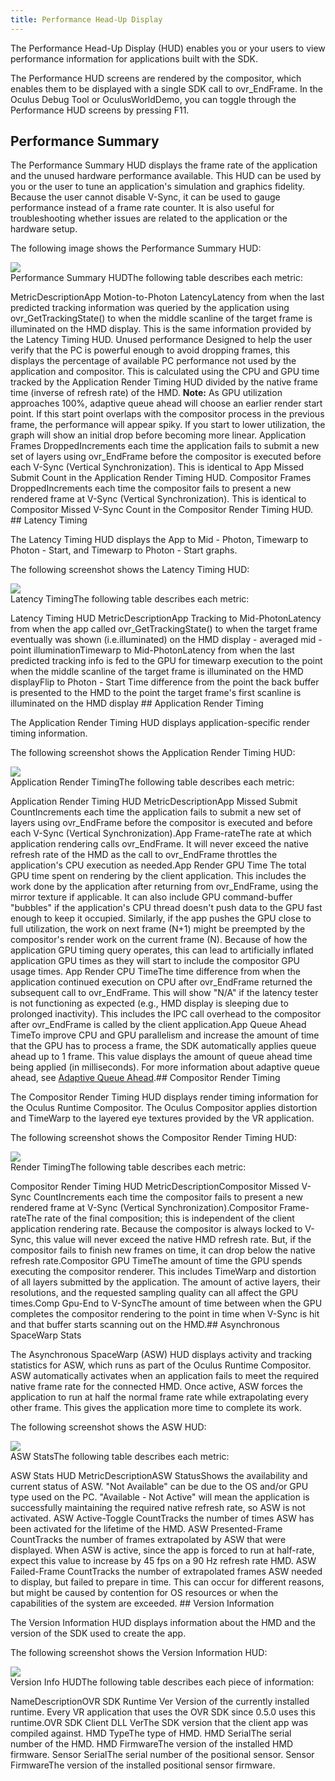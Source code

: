 ```yaml
---
title: Performance Head-Up Display
---
```

The Performance Head-Up Display (HUD) enables you or your users to view performance information for applications built with the SDK. 

The Performance HUD screens are rendered by the compositor, which enables them to be displayed with a single SDK call to ovr\_EndFrame. In the Oculus Debug Tool or OculusWorldDemo, you can toggle through the Performance HUD screens by pressing F11.

## Performance Summary

 The Performance Summary HUD displays the frame rate of the application and the unused hardware performance available. This HUD can be used by you or the user to tune an application's simulation and graphics fidelity. Because the user cannot disable V-Sync, it can be used to gauge performance instead of a frame rate counter. It is also useful for troubleshooting whether issues are related to the application or the hardware setup. 

The following image shows the Performance Summary HUD:

![](/images/documentation-pcsdk-latest-concepts-dg-hud-0.png)  
Performance Summary HUDThe following table describes each metric:

MetricDescriptionApp Motion-to-Photon LatencyLatency from when the last predicted tracking information was queried by the application using ovr\_GetTrackingState() to when the middle scanline of the target frame is illuminated on the HMD display. This is the same information provided by the Latency Timing HUD. Unused performance Designed to help the user verify that the PC is powerful enough to avoid dropping frames, this displays the percentage of available PC performance not used by the application and compositor. This is calculated using the CPU and GPU time tracked by the Application Render Timing HUD divided by the native frame time (inverse of refresh rate) of the HMD. **Note:** As GPU utilization approaches 100%, adaptive queue ahead will choose an earlier render start point. If this start point overlaps with the compositor process in the previous frame, the performance will appear spiky. If you start to lower utilization, the graph will show an initial drop before becoming more linear. Application Frames DroppedIncrements each time the application fails to submit a new set of layers using ovr\_EndFrame before the compositor is executed before each V-Sync (Vertical Synchronization). This is identical to App Missed Submit Count in the Application Render Timing HUD. Compositor Frames DroppedIncrements each time the compositor fails to present a new rendered frame at V-Sync (Vertical Synchronization). This is identical to Compositor Missed V-Sync Count in the Compositor Render Timing HUD. ## Latency Timing

The Latency Timing HUD displays the App to Mid - Photon, Timewarp to Photon - Start, and Timewarp to Photon - Start graphs. 

The following screenshot shows the Latency Timing HUD:

![](/images/documentation-pcsdk-latest-concepts-dg-hud-1.png)  
Latency TimingThe following table describes each metric:

Latency Timing HUD MetricDescriptionApp Tracking to Mid-PhotonLatency from when the app called ovr\_GetTrackingState() to when the target frame eventually was shown (i.e.illuminated) on the HMD display - averaged mid - point illuminationTimewarp to Mid-PhotonLatency from when the last predicted tracking info is fed to the GPU for timewarp execution to the point when the middle scanline of the target frame is illuminated on the HMD displayFlip to Photon - Start Time difference from the point the back buffer is presented to the HMD to the point the target frame's first scanline is illuminated on the HMD display ## Application Render Timing

The Application Render Timing HUD displays application-specific render timing information. 

The following screenshot shows the Application Render Timing HUD:

![](/images/documentation-pcsdk-latest-concepts-dg-hud-2.png)  
Application Render TimingThe following table describes each metric:

Application Render Timing HUD MetricDescriptionApp Missed Submit CountIncrements each time the application fails to submit a new set of layers using ovr\_EndFrame before the compositor is executed and before each V-Sync (Vertical Synchronization).App Frame-rateThe rate at which application rendering calls ovr\_EndFrame. It will never exceed the native refresh rate of the HMD as the call to ovr\_EndFrame throttles the application's CPU execution as needed.App Render GPU Time The total GPU time spent on rendering by the client application. This includes the work done by the application after returning from ovr\_EndFrame, using the mirror texture if applicable. It can also include GPU command-buffer "bubbles" if the application's CPU thread doesn't push data to the GPU fast enough to keep it occupied. Similarly, if the app pushes the GPU close to full utilization, the work on next frame (N+1) might be preempted by the compositor's render work on the current frame (N). Because of how the application GPU timing query operates, this can lead to artificially inflated application GPU times as they will start to include the compositor GPU usage times. App Render CPU TimeThe time difference from when the application continued execution on CPU after ovr\_EndFrame returned the subsequent call to ovr\_EndFrame. This will show "N/A" if the latency tester is not functioning as expected (e.g., HMD display is sleeping due to prolonged inactivity). This includes the IPC call overhead to the compositor after ovr\_EndFrame is called by the client application.App Queue Ahead TimeTo improve CPU and GPU parallelism and increase the amount of time that the GPU has to process a frame, the SDK automatically applies queue ahead up to 1 frame. This value displays the amount of queue ahead time being applied (in milliseconds). For more information about adaptive queue ahead, see [Adaptive Queue Ahead](/documentation/pcsdk/latest/concepts/dg-render/#dg-queue-ahead).## Compositor Render Timing

The Compositor Render Timing HUD displays render timing information for the Oculus Runtime Compositor. The Oculus Compositor applies distortion and TimeWarp to the layered eye textures provided by the VR application.

The following screenshot shows the Compositor Render Timing HUD:

![](/images/documentation-pcsdk-latest-concepts-dg-hud-3.png)  
Render TimingThe following table describes each metric:

Compositor Render Timing HUD MetricDescriptionCompositor Missed V-Sync CountIncrements each time the compositor fails to present a new rendered frame at V-Sync (Vertical Synchronization).Compositor Frame-rateThe rate of the final composition; this is independent of the client application rendering rate. Because the compositor is always locked to V-Sync, this value will never exceed the native HMD refresh rate. But, if the compositor fails to finish new frames on time, it can drop below the native refresh rate.Compositor GPU TimeThe amount of time the GPU spends executing the compositor renderer. This includes TimeWarp and distortion of all layers submitted by the application. The amount of active layers, their resolutions, and the requested sampling quality can all affect the GPU times.Comp Gpu-End to V-SyncThe amount of time between when the GPU completes the compositor rendering to the point in time when V-Sync is hit and that buffer starts scanning out on the HMD.## Asynchronous SpaceWarp Stats

 The Asynchronous SpaceWarp (ASW) HUD displays activity and tracking statistics for ASW, which runs as part of the Oculus Runtime Compositor. ASW automatically activates when an application fails to meet the required native frame rate for the connected HMD. Once active, ASW forces the application to run at half the normal frame rate while extrapolating every other frame. This gives the application more time to complete its work.

The following screenshot shows the ASW HUD:

![](/images/documentation-pcsdk-latest-concepts-dg-hud-4.png)  
ASW StatsThe following table describes each metric:

ASW Stats HUD MetricDescriptionASW StatusShows the availability and current status of ASW. "Not Available" can be due to the OS and/or GPU type used on the PC. "Available - Not Active" will mean the application is successfully maintaining the required native refresh rate, so ASW is not activated. ASW Active-Toggle CountTracks the number of times ASW has been activated for the lifetime of the HMD. ASW Presented-Frame CountTracks the number of frames extrapolated by ASW that were displayed. When ASW is active, since the app is forced to run at half-rate, expect this value to increase by 45 fps on a 90 Hz refresh rate HMD. ASW Failed-Frame CountTracks the number of extrapolated frames ASW needed to display, but failed to prepare in time. This can occur for different reasons, but might be caused by contention for OS resources or when the capabilities of the system are exceeded. ## Version Information

The Version Information HUD displays information about the HMD and the version of the SDK used to create the app. 

The following screenshot shows the Version Information HUD:

![](/images/documentation-pcsdk-latest-concepts-dg-hud-5.png)  
Version Info HUDThe following table describes each piece of information:

NameDescriptionOVR SDK Runtime Ver Version of the currently installed runtime. Every VR application that uses the OVR SDK since 0.5.0 uses this runtime.OVR SDK Client DLL VerThe SDK version that the client app was compiled against. HMD TypeThe type of HMD. HMD SerialThe serial number of the HMD. HMD FirmwareThe version of the installed HMD firmware. Sensor SerialThe serial number of the positional sensor. Sensor FirmwareThe version of the installed positional sensor firmware. 